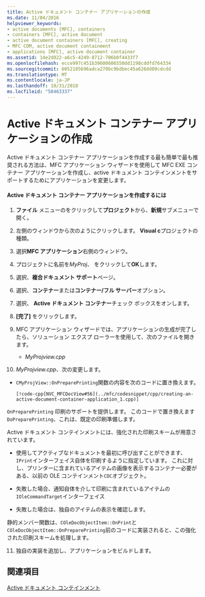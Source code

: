 ```yaml
---
title: Active ドキュメント コンテナー アプリケーションの作成
ms.date: 11/04/2016
helpviewer_keywords:
- active documents [MFC], containers
- containers [MFC], active document
- active document containers [MFC], creating
- MFC COM, active document containment
- applications [MFC], active document container
ms.assetid: 14e2d022-a6c5-4249-8712-706b0f4433f7
ms.openlocfilehash: ecce997c451b39600606550dd1198cddfd764334
ms.sourcegitcommit: 6052185696adca270bc9bdbec45a626dd89cdcdd
ms.translationtype: MT
ms.contentlocale: ja-JP
ms.lasthandoff: 10/31/2018
ms.locfileid: "50463337"
---
```

# <a name="creating-an-active-document-container-application"></a>Active ドキュメント コンテナー アプリケーションの作成

Active ドキュメント コンテナー アプリケーションを作成する最も簡単で最も推奨される方法は、MFC アプリケーション ウィザードを使用して MFC EXE コンテナー アプリケーションを作成し、active ドキュメント コンテインメントをサポートするためにアプリケーションを変更します。

#### <a name="to-create-an-active-document-container-application"></a>Active ドキュメント コンテナー アプリケーションを作成するには

1. **ファイル** メニューのをクリックして**プロジェクト**から、**新規**サブメニューで開く。

1. 左側のウィンドウから次のようにクリックします。 **Visual c**プロジェクトの種類。

1. 選択**MFC アプリケーション**右側のウィンドウ。

1. プロジェクトに名前を*MyProj*、 をクリックして**OK**します。

1. 選択、**複合ドキュメント サポート**ページ。

1. 選択、**コンテナー**または**コンテナー/フル サーバー**オプション。

1. 選択、 **Active ドキュメント コンテナー**チェック ボックスをオンします。

1. **[完了]** をクリックします。

9. MFC アプリケーション ウィザードでは、アプリケーションの生成が完了したら、ソリューション エクスプ ローラーを使用して、次のファイルを開きます。

   - *MyProjview.cpp*

10. *MyProjview.cpp*、次の変更します。

   - `CMyProjView::OnPreparePrinting`関数の内容を次のコードに置き換えます。

         [!code-cpp[NVC_MFCDocView#56](../mfc/codesnippet/cpp/creating-an-active-document-container-application_1.cpp)]

   `OnPreparePrinting` 印刷のサポートを提供します。 このコードで置き換えます`DoPreparePrinting`、これは、既定の印刷準備します。

   Active ドキュメント コンテインメントには、強化された印刷スキームが用意されています。

   - 使用してアクティブなドキュメントを最初に呼び出すことができます、`IPrint`インターフェイス自体を印刷するように指定しています。 これに対し、プリンターに含まれているアイテムの画像を表示するコンテナー必要がある、以前の OLE コンテインメント`CDC`オブジェクト。

   - 失敗した場合、通知自体を介して印刷に含まれているアイテムの`IOleCommandTarget`インターフェイス

   - 失敗した場合は、独自のアイテムの表示を確認します。

   静的メンバー関数は、`COleDocObjectItem::OnPrint`と`COleDocObjectItem::OnPreparePrinting`前のコードに実装されると、この強化された印刷スキームを処理します。

11. 独自の実装を追加し、アプリケーションをビルドします。

## <a name="see-also"></a>関連項目

[Active ドキュメント コンテインメント](../mfc/active-document-containment.md)

